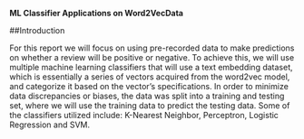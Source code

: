 **ML Classifier Applications on Word2VecData**

##Introduction 

For this report we will focus on using pre-recorded data to make predictions on whether a review will be positive or negative. To achieve this, we will use multiple machine learning classifiers that will use a text embedding dataset, which is essentially a series of vectors acquired from the word2vec model, and categorize it based on the vector’s specifications. In order to minimize data discrepancies or biases, the data was split into a training and testing set, where we will use the training data to predict the testing data. Some of the classifiers utilized include: K-Nearest Neighbor, Perceptron, Logistic Regression and SVM.

